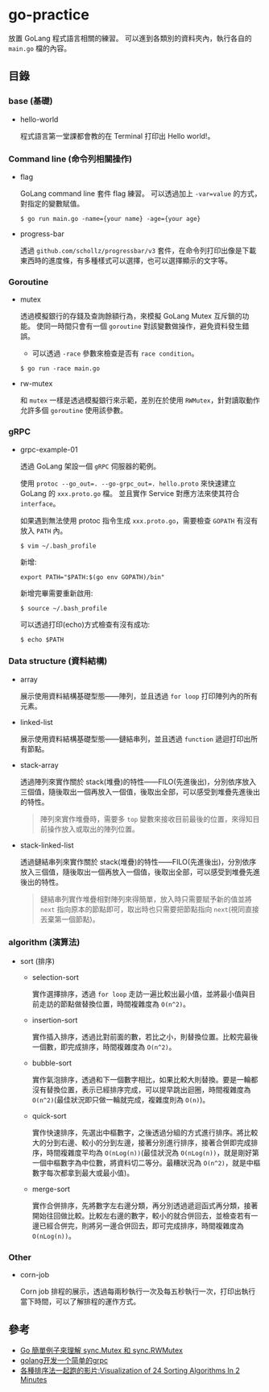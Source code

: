 # go-practice

放置 GoLang 程式語言相關的練習。
可以進到各類別的資料夾內，執行各自的 `main.go` 檔的內容。

## 目錄

### base (基礎)

- hello-world

    程式語言第一堂課都會教的在 Terminal 打印出 Hello world!。

### Command line (命令列相關操作)

- flag

    GoLang command line 套件 flag 練習。
    可以透過加上 `-var=value` 的方式，對指定的變數賦值。

    ```
    $ go run main.go -name={your name} -age={your age}
    ```

- progress-bar

    透過 `github.com/schollz/progressbar/v3` 套件，在命令列打印出像是下載東西時的進度條，有多種樣式可以選擇，也可以選擇顯示的文字等。

### Goroutine

- mutex

    透過模擬銀行的存錢及查詢餘額行為，來模擬 GoLang Mutex 互斥鎖的功能。
    使同一時間只會有一個 `goroutine` 對該變數做操作，避免資料發生錯誤。

    * 可以透過 `-race` 參數來檢查是否有 `race condition`。

    ```
    $ go run -race main.go
    ```

- rw-mutex

    和 `mutex` 一樣是透過模擬銀行來示範，差別在於使用 `RWMutex`，針對讀取動作允許多個 `goroutine` 使用該參數。

### gRPC

- grpc-example-01

    透過 GoLang 架設一個 `gRPC` 伺服器的範例。

    使用 `protoc --go_out=. --go-grpc_out=. hello.proto` 來快速建立 GoLang 的 `xxx.proto.go` 檔。
    並且實作 Service 對應方法來使其符合 `interface`。

    如果遇到無法使用 protoc 指令生成 `xxx.proto.go`，需要檢查 `GOPATH` 有沒有放入 `PATH` 內。
    
    ```
    $ vim ~/.bash_profile
    ```

    新增:
    ```
    export PATH="$PATH:$(go env GOPATH)/bin"
    ```

    新增完畢需要重新啟用:
    ```
    $ source ~/.bash_profile
    ```

    可以透過打印(echo)方式檢查有沒有成功:
    ```
    $ echo $PATH
    ```

### Data structure (資料結構)

- array

    展示使用資料結構基礎型態——陣列，並且透過 `for loop` 打印陣列內的所有元素。

- linked-list

    展示使用資料結構基礎型態——鏈結串列，並且透過 `function` 遞迴打印出所有節點。

- stack-array

    透過陣列來實作關於 stack(堆疊)的特性——FILO(先進後出)，分別依序放入三個值，隨後取出一個再放入一個值，後取出全部，可以感受到堆疊先進後出的特性。

    > 陣列來實作堆疊時，需要多 `top` 變數來接收目前最後的位置，來得知目前操作放入或取出的陣列位置。

- stack-linked-list

    透過鏈結串列來實作關於 stack(堆疊)的特性——FILO(先進後出)，分別依序放入三個值，隨後取出一個再放入一個值，後取出全部，可以感受到堆疊先進後出的特性。

    > 鏈結串列實作堆疊相對陣列來得簡單，放入時只需要賦予新的值並將 `next` 指向原本的節點即可，取出時也只需要把節點指向 `next`(視同直接丟棄第一個節點)。

### algorithm (演算法)

- sort (排序)

    - selection-sort

        實作選擇排序，透過 `for loop` 走訪一遍比較出最小值，並將最小值與目前走訪的節點做替換位置，時間複雜度為 `O(n^2)`。
    
    - insertion-sort

        實作插入排序，透過比對前面的數，若比之小，則替換位置。比較完最後一個數，即完成排序，時間複雜度為 `O(n^2)`。
    
    - bubble-sort

        實作氣泡排序，透過和下一個數字相比，如果比較大則替換。要是一輪都沒有替換位置，表示已經排序完成，可以提早跳出迴圈，時間複雜度為 `O(n^2)`(最佳狀況即只做一輪就完成，複雜度則為 `O(n)`)。

    - quick-sort

        實作快速排序，先選出中樞數字，之後透過分組的方式進行排序。將比較大的分到右邊、較小的分到左邊，接著分別進行排序，接著合併即完成排序，時間複雜度平均為 `O(nLog(n))`(最佳狀況為 `O(nLog(n))`，就是剛好第一個中樞數字為中位數，將資料切二等分。最糟狀況為 `O(n^2)`，就是中樞數字每次都拿到最大或最小值)。
    
    - merge-sort

        實作合併排序，先將數字左右邊分類，再分別透過遞迴函式再分類，接著開始往回做比較。比較左右邊的數字，較小的就合併回去，並檢查若有一邊已經合併完，則將另一邊合併回去，即可完成排序，時間複雜度為 `O(nLog(n))`。

### Other

- corn-job

    Corn job 排程的展示，透過每兩秒執行一次及每五秒執行一次，打印出執行當下時間，可以了解排程的運作方式。

## 參考

- [Go 簡單例子來理解 sync.Mutex 和 sync.RWMutex](https://clouding.city/go/mutex-rwmutex/)
- [golang开发一个简单的grpc](https://waterflow.link/articles/1665674508275)
- [各種排序法一起跑的影片:Visualization of 24 Sorting Algorithms In 2 Minutes](https://www.youtube.com/watch?v=BeoCbJPuvSE&ab_channel=ViktorBohush)
